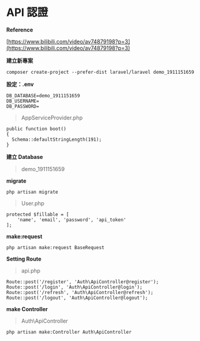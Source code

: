# API 認證

**Reference**

[https://www.bilibili.com/video/av74879198?p=3](https://www.bilibili.com/video/av74879198?p=3)

**建立新專案**

```text
composer create-project --prefer-dist laravel/laravel demo_1911151659
```

**設定：.env**

```text
DB_DATABASE=demo_1911151659
DB_USERNAME=
DB_PASSWORD=
```

> AppServiceProvider.php

```text
public function boot()
{
  Schema::defaultStringLength(191);
}
```

**建立 Database**

> demo\_1911151659

**migrate**

```text
php artisan migrate
```

> User.php

```text
protected $fillable = [
    'name', 'email', 'password', 'api_token'
];
```

**make:request**

```text
php artisan make:request BaseRequest
```

**Setting Route**

> api.php

```text
Route::post('/register', 'Auth\ApiController@register'); Route::post('/login', 'Auth\ApiController@login'); Route::post('/refresh', 'Auth\ApiController@refresh'); Route::post('/logout', 'Auth\ApiController@logout');
```

**make Controller**

> Auth\ApiController

```text
php artisan make:Controller Auth\ApiController
```


